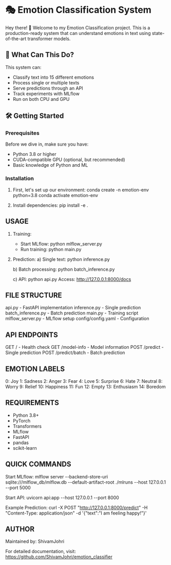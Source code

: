 # 🎭 Emotion Classification System

Hey there! 👋 Welcome to my Emotion Classification project. This is a production-ready system that can understand emotions in text using state-of-the-art transformer models.

## 🚀 What Can This Do?

This system can:
- Classify text into 15 different emotions
- Process single or multiple texts
- Serve predictions through an API
- Track experiments with MLflow
- Run on both CPU and GPU

## 🛠️ Getting Started

### Prerequisites
Before we dive in, make sure you have:
- Python 3.8 or higher
- CUDA-compatible GPU (optional, but recommended)
- Basic knowledge of Python and ML

### Installation

1. First, let's set up our environment:
   conda create -n emotion-env python=3.8
   conda activate emotion-env

2. Install dependencies:
   pip install -e .

USAGE
-----
1. Training:
   - Start MLflow: python mlflow_server.py
   - Run training: python main.py

2. Prediction:
   a) Single text:
      python inference.py
      
   b) Batch processing:
      python batch_inference.py
      
   c) API:
      python api.py
      Access: http://127.0.0.1:8000/docs

FILE STRUCTURE
-------------
api.py              - FastAPI implementation
inference.py        - Single prediction
batch_inference.py  - Batch prediction
main.py            - Training script
mlflow_server.py    - MLflow setup
config/config.yaml  - Configuration

API ENDPOINTS
------------
GET  /              - Health check
GET  /model-info    - Model information
POST /predict       - Single prediction
POST /predict/batch - Batch prediction

EMOTION LABELS
-------------
0: Joy
1: Sadness
2: Anger
3: Fear
4: Love
5: Surprise
6: Hate
7: Neutral
8: Worry
9: Relief
10: Happiness
11: Fun
12: Empty
13: Enthusiasm
14: Boredom

REQUIREMENTS
-----------
- Python 3.8+
- PyTorch
- Transformers
- MLflow
- FastAPI
- pandas
- scikit-learn

QUICK COMMANDS
-------------
Start MLflow:
mlflow server --backend-store-uri sqlite:///mlflow_db/mlflow.db --default-artifact-root ./mlruns --host 127.0.0.1 --port 5000

Start API:
uvicorn api:app --host 127.0.0.1 --port 8000

Example Prediction:
curl -X POST "http://127.0.0.1:8000/predict" -H "Content-Type: application/json" -d '{"text":"I am feeling happy!"}'

AUTHOR
------
Maintained by: ShivamJohri

For detailed documentation, visit: https://github.com/ShivamJohri/emotion_classifier